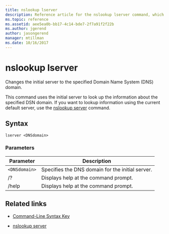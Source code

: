 ```yaml
---
title: nslookup lserver
description: Reference article for the nslookup lserver command, which changes the initial server to the specified Domain Name System (DNS) domain.
ms.topic: reference
ms.assetid: aee5ea0b-bb17-4c14-bde7-2f7a91f2f22b
ms.author: jgerend
author: jasongerend
manager: mtillman
ms.date: 10/16/2017
---
```


# nslookup lserver



Changes the initial server to the specified Domain Name System (DNS) domain.

This command uses the initial server to look up the information about the specified DSN domain. If you want to lookup information using the current default server, use the [nslookup server](nslookup-server.md) command.

## Syntax

```
lserver <DNSdomain>
```

### Parameters

| Parameter | Description |
| --------- | ----------- |
| `<DNSdomain>` | Specifies the DNS domain for the initial server. |
| /? | Displays help at the command prompt. |
| /help | Displays help at the command prompt. |

## Related links

- [Command-Line Syntax Key](command-line-syntax-key.md)

- [nslookup server](nslookup-server.md)
